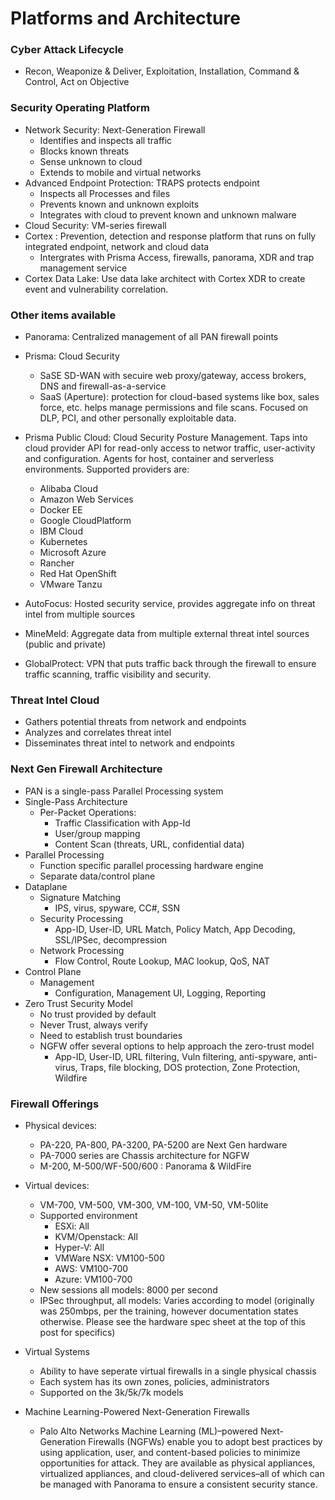 # Platforms and Architecture

### Cyber Attack Lifecycle
* Recon, Weaponize & Deliver, Exploitation, Installation, Command & Control, Act on Objective

### Security Operating Platform
* Network Security: Next-Generation Firewall
    * Identifies and inspects all traffic
    * Blocks known threats
    * Sense unknown to cloud
    * Extends to mobile and virtual networks
* Advanced Endpoint Protection: TRAPS protects endpoint
    * Inspects all Processes and files
    * Prevents known and unknown exploits
    * Integrates with cloud to prevent known and unknown malware
* Cloud Security: VM-series firewall
* Cortex : Prevention, detection and response platform that runs on fully integrated endpoint, network and cloud data
   * Intergrates with Prisma Access, firewalls, panorama, XDR and trap management service   
* Cortex Data Lake: Use data lake architect with Cortex XDR to create event and vulnerability correlation.

### Other items available
* Panorama: Centralized management of all PAN firewall points
* Prisma: Cloud Security
   * SaSE SD-WAN with secuire web proxy/gateway, access brokers, DNS and firewall-as-a-service
   * SaaS (Aperture): protection for cloud-based systems like box, sales force, etc. helps manage permissions and file scans. Focused on DLP, PCI, and other personally exploitable data.
* Prisma Public Cloud: Cloud Security Posture Management. Taps into cloud provider API for read-only access to networ traffic, user-activity and configuration. Agents for host, container and serverless environments. Supported providers are:
   * Alibaba Cloud
   * Amazon Web Services
   * Docker EE
   * Google CloudPlatform
   * IBM Cloud
   * Kubernetes
   * Microsoft Azure
   * Rancher
   * Red Hat OpenShift
   * VMware Tanzu

* AutoFocus: Hosted security service, provides aggregate info on threat intel from multiple sources
* MineMeld: Aggregate data from multiple external threat intel sources (public and private)
* GlobalProtect: VPN that puts traffic back through the firewall to ensure traffic scanning, traffic visibility and security.

### Threat Intel Cloud
* Gathers potential threats from network and endpoints
* Analyzes and correlates threat intel
* Disseminates threat intel to network and endpoints

### Next Gen Firewall Architecture
* PAN is a single-pass Parallel Processing system 
* Single-Pass Architecture
    * Per-Packet Operations:
        * Traffic Classification with App-Id
        * User/group mapping
        * Content Scan (threats, URL, confidential data)
* Parallel Processing
    * Function specific parallel processing hardware engine
    * Separate data/control plane
* Dataplane
    * Signature Matching
        * IPS, virus, spyware, CC#, SSN
    * Security Processing
        * App-ID, User-ID, URL Match, Policy Match, App Decoding, SSL/IPSec, decompression
    * Network Processing
        * Flow Control, Route Lookup, MAC lookup, QoS, NAT
* Control Plane
    * Management
         * Configuration, Management UI, Logging, Reporting
* Zero Trust Security Model
    * No trust provided by default
    * Never Trust, always verify
    * Need to establish trust boundaries
    * NGFW offer several options to help approach the zero-trust model
         * App-ID, User-ID, URL filtering, Vuln filtering, anti-spyware, anti-virus, Traps, file blocking, DOS protection, Zone Protection, Wildfire

### Firewall Offerings
* Physical devices:
    * PA-220, PA-800, PA-3200, PA-5200 are Next Gen hardware
    * PA-7000 series are Chassis architecture for NGFW
    * M-200, M-500/WF-500/600 : Panorama & WildFire
* Virtual devices:
    * VM-700, VM-500, VM-300, VM-100, VM-50, VM-50lite
    * Supported environment
        * ESXi: All
        * KVM/Openstack: All
        * Hyper-V: All
        * VMWare NSX: VM100-500
        * AWS: VM100-700
        * Azure: VM100-700
    * New sessions all models: 8000 per second
    * IPSec throughput, all models: Varies according to model (originally was 250mbps, per the training, however documentation states otherwise. Please see the hardware spec sheet at the top of this post for specifics)
* Virtual Systems
    * Ability to have seperate virtual firewalls in a single physical chassis
    * Each system has its own zones, policies, administrators
    * Supported on the 3k/5k/7k models

* Machine Learning-Powered Next-Generation Firewalls
  
  * Palo Alto Networks Machine Learning (ML)–powered Next-Generation Firewalls (NGFWs) enable you
    to adopt best practices by using application, user, and content-based policies to minimize
    opportunities for attack. They are available as physical appliances, virtualized appliances, and
    cloud-delivered services–all of which can be managed with Panorama to ensure a consistent
    security stance.
